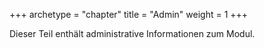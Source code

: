 +++
archetype = "chapter"
title = "Admin"
weight = 1
+++

Dieser Teil enthält administrative Informationen zum Modul.
